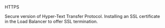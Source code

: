 HTTPS

Secure version of Hyper-Text Transfer Protocol.
Installing an SSL certificate in the Load Balancer to offer SSL termination.

